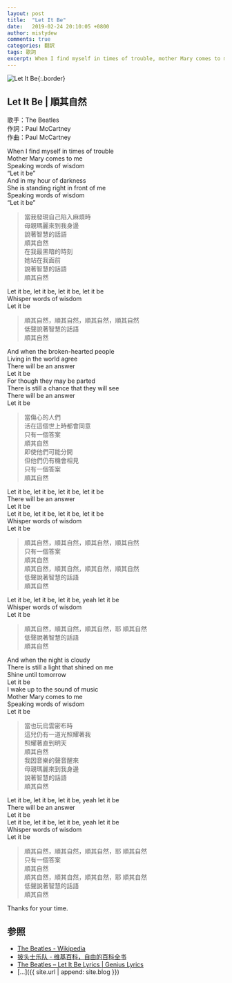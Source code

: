 ```yaml
---
layout: post
title:  "Let It Be"
date:   2019-02-24 20:10:05 +0800
author: mistydew
comments: true
categories: 翻訳
tags: 歌詞
excerpt: When I find myself in times of trouble, mother Mary comes to me, speaking words of wisdom, Let it be.
---
```

![Let It Be](https://raw.githubusercontent.com/mistydew/misc/master/cover/Let%20It%20Be.jpg){:.border}

## Let It Be | 順其自然

歌手：The Beatles<br>
作詞：Paul McCartney<br>
作曲：Paul McCartney

When I find myself in times of trouble<br>
Mother Mary comes to me<br>
Speaking words of wisdom<br>
“Let it be”<br>
And in my hour of darkness<br>
She is standing right in front of me<br>
Speaking words of wisdom<br>
“Let it be”

> 當我發現自己陷入麻煩時<br>
> 母親瑪麗來到我身邊<br>
> 說著智慧的話語<br>
> 順其自然<br>
> 在我最黑暗的時刻<br>
> 她站在我面前<br>
> 說著智慧的話語<br>
> 順其自然

Let it be, let it be, let it be, let it be<br>
Whisper words of wisdom<br>
Let it be

> 順其自然，順其自然，順其自然，順其自然<br>
> 低聲說著智慧的話語<br>
> 順其自然

And when the broken-hearted people<br>
Living in the world agree<br>
There will be an answer<br>
Let it be<br>
For though they may be parted<br>
There is still a chance that they will see<br>
There will be an answer<br>
Let it be

> 當傷心的人們<br>
> 活在這個世上時都會同意<br>
> 只有一個答案<br>
> 順其自然<br>
> 即使他們可能分開<br>
> 但他們仍有機會相見<br>
> 只有一個答案<br>
> 順其自然

Let it be, let it be, let it be, let it be<br>
There will be an answer<br>
Let it be<br>
Let it be, let it be, let it be, let it be<br>
Whisper words of wisdom<br>
Let it be

> 順其自然，順其自然，順其自然，順其自然<br>
> 只有一個答案<br>
> 順其自然<br>
> 順其自然，順其自然，順其自然，順其自然<br>
> 低聲說著智慧的話語<br>
> 順其自然

Let it be, let it be, let it be, yeah let it be<br>
Whisper words of wisdom<br>
Let it be

> 順其自然，順其自然，順其自然，耶 順其自然<br>
> 低聲說著智慧的話語<br>
> 順其自然

And when the night is cloudy<br>
There is still a light that shined on me<br>
Shine until tomorrow<br>
Let it be<br>
I wake up to the sound of music<br>
Mother Mary comes to me<br>
Speaking words of wisdom<br>
Let it be

> 當也玩烏雲密布時<br>
> 這兒仍有一道光照耀著我<br>
> 照耀著直到明天<br>
> 順其自然<br>
> 我因音樂的聲音醒來<br>
> 母親瑪麗來到我身邊<br>
> 說著智慧的話語<br>
> 順其自然

Let it be, let it be, let it be, yeah let it be<br>
There will be an answer<br>
Let it be<br>
Let it be, let it be, let it be, yeah let it be<br>
Whisper words of wisdom<br>
Let it be

> 順其自然，順其自然，順其自然，耶 順其自然<br>
> 只有一個答案<br>
> 順其自然<br>
> 順其自然，順其自然，順其自然，耶 順其自然<br>
> 低聲說著智慧的話語<br>
> 順其自然

Thanks for your time.

## 参照
* [The Beatles - Wikipedia](https://en.wikipedia.org/wiki/The_Beatles)
* [披头士乐队 - 维基百科，自由的百科全书](https://zh.wikipedia.org/wiki/披頭四樂隊)
* [The Beatles – Let It Be Lyrics \| Genius Lyrics](https://genius.com/The-beatles-let-it-be-lyrics)
* [...]({{ site.url | append: site.blog }})
